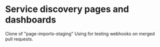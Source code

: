 # Service discovery pages and dashboards

Clone of "page-imports-staging"
Using for testing webhooks on merged pull requests.
